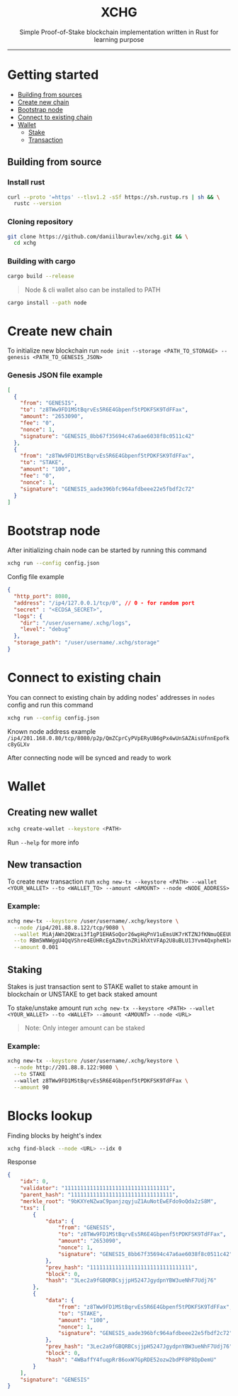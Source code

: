<div align="center">
    <div>
        <h1>XCHG</h1>
    </div>
    <p>Simple Proof-of-Stake blockchain implementation written in Rust for learning purpose</p>
</div>

___

# Getting started
- [Building from sources](#building-from-source)
- [Create new chain](#create-new-chain)
- [Bootstrap node](#bootstrap-node)
- [Connect to existing chain](#connect-to-existing-chain)
- [Wallet](#wallet-client)
  - [Stake](#new-stake)
  - [Transaction](#new-transaction)
## Building from source
### Install rust
```bash
curl --proto '=https' --tlsv1.2 -sSf https://sh.rustup.rs | sh && \
  rustc --version
```
### Cloning repository
```bash
git clone https://github.com/daniilburavlev/xchg.git && \
  cd xchg
```
### Building with cargo
```bash
cargo build --release
```
> Node & cli wallet also can be installed to PATH
```bash
cargo install --path node
```

# Create new chain
To initialize new blockchain run `node init --storage <PATH_TO_STORAGE> --genesis <PATH_TO_GENESIS_JSON>`
### Genesis JSON file example
```json
[
  {
    "from": "GENESIS",
    "to": "z8TWw9FD1MStBqrvEs5R6E4Gbpenf5tPDKFSK9TdFFax",
    "amount": "2653090",
    "fee": "0",
    "nonce": 1,
    "signature": "GENESIS_8bb67f35694c47a6ae6038f8c0511c42"
  },
  {
    "from": "z8TWw9FD1MStBqrvEs5R6E4Gbpenf5tPDKFSK9TdFFax",
    "to": "STAKE",
    "amount": "100",
    "fee": "0",
    "nonce": 1,
    "signature": "GENESIS_aade396bfc964afdbeee22e5fbdf2c72"
  }
]

```

# Bootstrap node
After initializing chain node can be started by running this command

```bash
xchg run --config config.json
```

Config file example
```json
{
  "http_port": 8080,
  "address": "/ip4/127.0.0.1/tcp/0", // 0 - for random port
  "secret" : "<ECDSA_SECRET>",
  "logs": {
    "dir": "/user/username/.xchg/logs",
    "level": "debug"
  },
  "storage_path": "/user/username/.xchg/storage"
}
```

# Connect to existing chain
You can connect to existing chain by adding nodes' addresses in `nodes` config and run this command
```bash
xchg run --config config.json
```
Known node address example `/ip4/201.168.0.80/tcp/8080/p2p/QmZCprCyPVpERyUB6gPx4wUnSAZAisUfnnEpofkc8yGLXv`

After connecting node will be synced and ready to work

# Wallet
## Creating new wallet
```bash
xchg create-wallet --keystore <PATH>
```

Run `--help` for more info 
## New transaction
To create new transaction run `xchg new-tx --keystore <PATH> --wallet <YOUR_WALLET> --to <WALLET_TO> --amount <AMOUNT> --node <NODE_ADDRESS>`

### Example:

```bash
xchg new-tx --keystore /user/username/.xchg/keystore \
  --node /ip4/201.88.8.122/tcp/9080 \
  --wallet MiAjAWn2QWzai3f1gP1EHASoQor26wpHqPnV1uEmsUK7rKTZNJfKNmuQEEUUFUi25RiGay9pXkAHq6NWMvJvvJQA \
  --to RBm5WNWggU4QqVShre4EUHRcEgAZbvtnZRikhXtVFAp2U8uBLU13Yvm4QxpheN1eBJ26w1SgQ1fGs9cozm9DZGGi \
  --amount 0.001
```

## Staking
Stakes is just transaction sent to STAKE wallet to stake amount in blockchain or UNSTAKE to get back staked amount 

To stake/unstake amount run `xchg new-tx --keystore <PATH> --wallet <YOUR_WALLET> --to <WALLET> --amount <AMOUNT> --node <URL>`
> Note: Only integer amount can be staked
### Example:

```bash
xchg new-tx --keystore /user/username/.xchg/keystore \
  --node http://201.88.8.122:9080 \
  --to STAKE
  --wallet z8TWw9FD1MStBqrvEs5R6E4Gbpenf5tPDKFSK9TdFFax \
  --amount 90
```

# Blocks lookup
Finding blocks by height's index
```bash
xchg find-block --node <URL> --idx 0
```

Response
```json
{
    "idx": 0,
    "validator": "111111111111111111111111111111111",
    "parent_hash": "11111111111111111111111111111111",
    "merkle_root": "9bKXYeNZwaC9panjzqyjuZ1AuNotEwEFdo9oQda2zS8M",
    "txs": [
        {
            "data": {
                "from": "GENESIS",
                "to": "z8TWw9FD1MStBqrvEs5R6E4Gbpenf5tPDKFSK9TdFFax",
                "amount": "2653090",
                "nonce": 1,
                "signature": "GENESIS_8bb67f35694c47a6ae6038f8c0511c42"
            },
            "prev_hash": "11111111111111111111111111111111",
            "block": 0,
            "hash": "3Lec2a9fGBQRBCsjjpH5247JgydpnYBW3ueNhF7Udj76"
        },
        {
            "data": {
                "from": "z8TWw9FD1MStBqrvEs5R6E4Gbpenf5tPDKFSK9TdFFax",
                "to": "STAKE",
                "amount": "100",
                "nonce": 1,
                "signature": "GENESIS_aade396bfc964afdbeee22e5fbdf2c72"
            },
            "prev_hash": "3Lec2a9fGBQRBCsjjpH5247JgydpnYBW3ueNhF7Udj76",
            "block": 0,
            "hash": "4WBaffY4fuqpRr86oxW7GpRDE52ozw2bdPF8P8DpDemU"
        }
    ],
    "signature": "GENESIS"
}
```